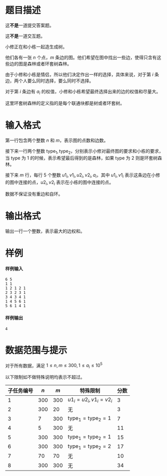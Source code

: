 
# 题目描述

这**不是**一道提交答案题。

这**不是**一道交互题。

小修正在和小栋一起造生成树。

他们各有一张 $n$ 个点，$m$ 条边的图。他们希望在图中找出一些边，使得只含有这些边的图是森林或者环套树森林。

由于小修和小栋是情侣，所以他们决定作出一样的选择，具体来说，对于第 $i$ 条边，两个人要么同时选择，要么同时不选择。

对于第 $i$ 条边有 $a_i$ 的权值，小修和小栋希望最终选择出来的边的权值和尽量大。

这里环套树森林的定义指的是每个联通块都是树或者环套树。


# 输入格式

第一行包含两个整数 $n$ 和 $m$，表示图的点数和边数。

接下来一行两个整数  $\text{type}_1,\text{type}_2$，分别表示小修对最终图的要求和小栋的要求，当 $\text{type}$ 为 $1$ 的时候，表示希望最后得到的是森林，如果 $\text{type}$ 为 $2$ 则是环套树森林。

接下来 $m$ 行，每行 $5$ 个整数 $u1_i,v1_i,u2_i,v2_i,a_i$，其中 $u1_i,v1_i$ 表示这条边在小修的图中连接的点，$u2_i,v2_i$ 表示在小栋的图中连接的点。

数据不保证没有重边和自环。


# 输出格式

输出一行一个整数，表示最大的边权和。


# 样例

#### 样例输入
```plain
6 5
1 1
1 2 1 2 1
2 3 2 3 1
3 4 3 4 1
1 4 5 6 1
5 6 1 4 1
```
#### 样例输出
```plain
4
```


# 数据范围与提示

对于所有数据，满足 $1\le n,m\le 300,1\le a_i\le 10^5$  
 
以下限制如不做特殊说明均表示不超过。

|子任务编号|$n$|$m$|特殊限制|分数|
| ---- |--|----|--| ---- |
|1|	300|	300|	$u1_i=u2_i,v1_i=v2_i$ |	3|
|2|	300|	20	|无|	3|
|3|	7|	300	|$\text{type}_1=\text{type}_2=1$ |	7|
|4|	5|	300|	无|	11|
|5|	300|	300	|$\text{type}_1=\text{type}_2=1$|	15|
|6|	300|	300	|$\text{type}_1=\text{type}_2=2$|	17|
|7|	70|	70|	无	|10|
|8|	300	|300|	无	|34|


